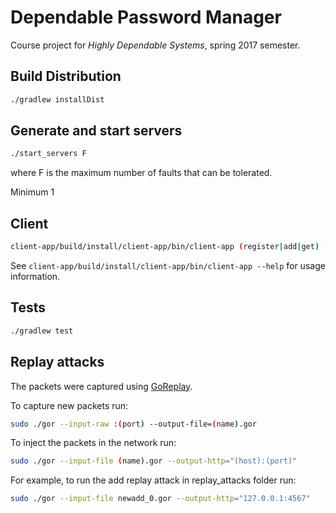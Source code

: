 Dependable Password Manager
===========================

Course project for *Highly Dependable Systems*, spring 2017 semester.

Build Distribution
------------------
```sh
./gradlew installDist
```

Generate and start servers
--------------------------
```sh
./start_servers F
```
where F is the maximum number of faults that can be tolerated.

Minimum 1


Client
------

```sh
client-app/build/install/client-app/bin/client-app (register|add|get) [DOMAIN USERNAME]
```

See `client-app/build/install/client-app/bin/client-app --help` for usage information.


Tests
-----
```sh
./gradlew test
```

Replay attacks
--------------
The packets were captured using [GoReplay](https://github.com/buger/goreplay).

To capture new packets run:
```sh
sudo ./gor --input-raw :(port) --output-file=(name).gor
```

To inject the packets in the network run:
```sh
sudo ./gor --input-file (name).gor --output-http="(host):(port)"
```

For example, to run the add replay attack in replay_attacks folder run:
```sh
sudo ./gor --input-file newadd_0.gor --output-http="127.0.0.1:4567"
```


